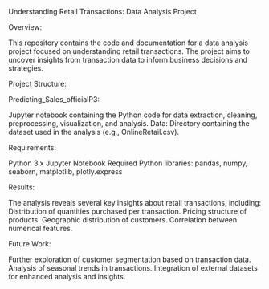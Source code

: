 Understanding Retail Transactions: Data Analysis Project


Overview:


This repository contains the code and documentation for a data analysis project focused on understanding retail transactions. The project aims to uncover insights from transaction data to inform business decisions and strategies.


Project Structure:


Predicting_Sales_officialP3:


Jupyter notebook containing the Python code for data extraction, cleaning, preprocessing, visualization, and analysis.
Data: Directory containing the dataset used in the analysis (e.g., OnlineRetail.csv).


Requirements:


Python 3.x
Jupyter Notebook
Required Python libraries: pandas, numpy, seaborn, matplotlib, plotly.express


Results:


The analysis reveals several key insights about retail transactions, including:
Distribution of quantities purchased per transaction.
Pricing structure of products.
Geographic distribution of customers.
Correlation between numerical features.


Future Work:


Further exploration of customer segmentation based on transaction data.
Analysis of seasonal trends in transactions.
Integration of external datasets for enhanced analysis and insights.
